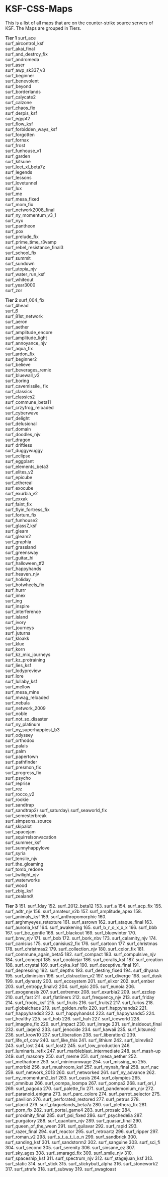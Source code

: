 # KSF-CSS-Maps
This is a list of all maps that are on the counter-strike source servers of KSF. The Maps are grouped in Tiers.

**Tier 1**
surf_ace\
surf_aircontrol_ksf\
surf_akai_final\
surf_and_destroy_fix\
surf_andromeda\
surf_aser\
surf_awp_sk337_v3   
surf_beginner  
surf_benevolent   
surf_beyond \
surf_borderlands \
surf_calycate2\
surf_calzone\
surf_chaos_fix\
surf_derpis_ksf\
surf_egypt2\
surf_flow_ksf \
surf_forbidden_ways_ksf \
surf_forgotten\
surf_fornax \
surf_frost \
surf_funhouse_v1 \
surf_garden \
surf_kitsune \
surf_leet_xl_beta7z \
surf_legends\
surf_lessons\
surf_lovetunnel   
surf_lux \
surf_me \
surf_mesa_fixed\
surf_mom_fix \
surf_network2008_final \
surf_ny_momentum_v3_1 \
surf_nyx \
surf_pantheon \
surf_pox\
surf_prelude_fix\
surf_prime_time_r3vamp\
surf_rebel_resistance_final3\
surf_school_fix\
surf_summit \
surf_sundown\
surf_utopia_njv \
surf_water_run_ksf \
surf_whiteout\
surf_year3000 \
surf_zor

**Tier 2**
surf_004_fix  
surf_4head  
surf_6  
surf_81st_network  
surf_aeron   
surf_aether   
surf_amplitude_encore   
surf_amplitude_light      
surf_annoyance_njv     
surf_aqua_fix     
surf_ardon_fix    
surf_beginner2      
surf_believe       
surf_beverages_remix    
surf_bluewall_v2    
surf_boring      
surf_cavemissile_ fix      
surf_classics      
surf_classics2          
surf_commune_beta11            
surf_crzyfrog_reloaded          
surf_cyberwave        
surf_delight      
surf_delusional       
surf_domain     
surf_doodles_njv     
surf_dragon     
surf_driftless      
surf_duggywuggy        
surf_eclipse       
surf_eggplant       
surf_elements_beta3         
surf_elites_v2        
surf_epicube         
surf_ethereal         
surf_exocube      
surf_exurbia_v2       
surf_exxak        
surf_faint_fix      
surf_flyin_fortress_fix    
surf_fortum_fix    
surf_funhouse2   
surf_glass7_ksf    
surf_gleam    
surf_gleam2      
surf_graphia      
surf_grassland      
surf_greensway     
surf_guitar_hi       
surf_halloween_tf2      
surf_happyhands     
surf_heaven_njv    
surf_holiday      
surf_hotwheels_fix       
surf_hurrr     
surf_imex    
surf_ing     
surf_inspire         
surf_interference     
surf_island     
surf_ivory     
surf_journeys    
surf_juturna     
surf_kloakk     
surf_klue     
surf_korn    
surf_kz_mix_journeys    
surf_kz_protraining    
surf_lies_ksf    
surf_lodypreview   
surf_lore\
surf_lullaby_ksf\
surf_mellow\
surf_mesa_mine\
surf_mwag_reloaded\
surf_nebula\
surf_network_2009\
surf_noble\
surf_not_so_disaster\
surf_ny_platinum\
surf_ny_superhappiest_b3\
surf_odyssey\
surf_orthodox\
surf_palais\
surf_palm\
surf_papertown\
surf_pathfinder\
surf_presmon_fix\
surf_progress_fix\
surf_psycho\
surf_reprise\
surf_rez\
surf_rocco_v2\
surf_rookie\
surf_sandtrap\
surf_sandtrap2\ 
surf_saturday\ 
surf_seaworld_fix\
surf_semesterbreak\
surf_simpsons_source\
surf_skipalot\
surf_spacejam\
surf_squirrelsonvacation\
surf_summer_ksf\
surf_sunnyhappylove\
surf_syria\
surf_tensile_njv\
surf_the_gloaming \
surf_tomb_redone \
surf_twilight_njv\
surf_waterworks\
surf_wood\
surf_zbig_ksf\
surf_zealand\

**Tier 3**
151. surf_1day
152. surf_2012_beta12
153. surf_a 
154. surf_acp_fix 
155. surf_adtr_njv
156. surf_amateur_v2b 
157. surf_amplitude_apex 
158. surf_animals_ksf
159. surf_anthropomorphic
160. surf_arghmyeyes_retexture
161. surf_asrown
162. surf_ataque_final
163. surf_auroria_ksf 
164. surf_awakening
165. surf_b_r_o_x_x_x
166. surf_bbb 
167. surf_be_gentle
168. surf_blackout
169. surf_bluewinter
170. surf_bnw_njv
171. surf_bob
172. surf_bork_nbv 
173. surf_calamity_njv 
174. surf_canisius
175. surf_canisius2_fix
176. surf_cartoon 
177. surf_christmas 
178. surf_christmas2 
179. surf_collection_njv 
180. surf_color_fix
181. surf_commune_again_beta5 
182. surf_compact
183. surf_compulsive_njv
184. surf_concept
185. surf_cookiejar 
186. surf_coralis_ksf 
187. surf_creation
188. surf_crystal 
189. surf_cyka_ksf 
190. surf_deceptive_final
191. surf_depressing 
192. surf_depths 
193. surf_destiny_fixed
194. surf_dhyana 
195. surf_diminsion 
196. surf_distraction_v2
197. surf_diverge 
198. surf_dusk 
199. surf_dynasty 
200. surf_ecosystem
201. surf_elixor 
202. surf_ember 
203. surf_entropy_finalv2
204. surf_epic
205. surf_eunoia
206. surf_exogenesis
207. surf_extremex 
208. surf_exurbia2 
209. surf_ezclap 
210. surf_fast
211. surf_flatliners 
212. surf_frequency_njv 
213. surf_friday 
214. surf_froots_ksf 
215. surf_fruits 
216. surf_fruits2 
217. surf_furios 
218. surf_globalchaos 
219. surf_golden_refix 
220. surf_happyhands2
221. surf_happyhands3 
222. surf_happyhands4 
223. surf_happyhands5 
224. surf_healthy 
225. surf_hob 
226. surf_huh 
227. surf_iceworld 
228. surf_imagine_fix
229. surf_impact 
230. surf_inrage
231. surf_insideout_final
232. surf_jaqen2
233. surf_jenocide 
234. surf_kawaii 
235. surf_kitsune2 
236. surf_krow10 
237. surf_liberation
238. surf_liberation2 
239. surf_life_of_cow 
240. surf_like_this
241. surf_lithium
242. surf_lolrevlis2
243. surf_lost
244. surf_lost2
245. surf_low_production
246. surf_luminaris_refix 
247. surf_marbleblast_intermediate
248. surf_mash-up
249. surf_masonry
250. surf_meme
251. surf_mesa_aether
252. surf_methadone
253. surf_minimumwage
254. surf_missing_no
255. surf_morbid
256. surf_mushroom_ksf 
257. surf_mynah_final 
258. surf_nac
259. surf_network_2013
260. surf_networked
261. surf_ny_advance
262. surf_ny_momentum2_ksf
263. surf_oasis
264. surf_olympics 
265. surf_omnibus 
266. surf_oompa_loompa 
267. surf_oompa2
268. surf_ori_l 
269. surf_pagoda
270. surf_palette_fix
271. surf_pandemonium_njv 
272. surf_paranoid_enigma 
273. surf_parc_colore 
274. surf_parrot_selector
275. surf_pavilion
276. surf_perforated_restored 
277. surf_petrus 
278. surf_placid 
279. surf_plaguelands_beta7a
280. surf_plethora_fix
281. surf_porn_fix 
282. surf_portal_game4 
283. surf_prosaic 
284. surf_proximity_final 
285. surf_psi_fixed
286. surf_psychedelia 
287. surf_purgatory
288. surf_quantum_njv
289. surf_quasar_final
290. surf_queen_of_the_ween
291. surf_quilavar 
292. surf_rapid 
293. surf_razer_final 
294. surf_reactor 
295. surf_retroartz 
296. surf_ripper 
297. surf_roman_v2 
298. surf_s_t_a_t_i_o_n 
299. surf_sandbrick 
300. surf_sanding_ksf
301. surf_sandstorm2 
302. surf_sanguine 
303. surf_sci_fi 
304. surf_second 
305. surf_serenity 
306. surf_sinsane_ez
307. surf_sky_ages 
308. surf_smaragd_fix 
309. surf_smile_njv
310. surf_spaceship_ksf
311. surf_spectrum_njv 
312. surf_stagejuan_ksf 
313. surf_static 
314. surf_stick 
315. surf_stickybutt_alpha
316. surf_stonework2
317. surf_strafe 
318. surf_subway 
319. surf_swagtoast
